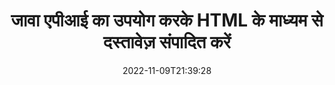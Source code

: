 ---
############################# Static ############################
layout: "product"
date: 2022-11-09T21:39:28
draft: false

product: "Editor"
product_tag: "editor"
platform: "Java"
platform_tag: "java"

############################# Head ############################
head_title: "जावा दस्तावेज़ संपादक एपीआई | HTML का उपयोग करके Word Web XML टेक्स्ट फ़ाइलें संपादित करें"
head_description: "जावा के लिए दस्तावेज़ संपादक एपीआई। माइक्रोसॉफ्ट वर्ड, एक्सएमएल, वेब और टेक्स्ट फाइलों को एचटीएमएल में लोड करें और हेरफेर के बाद मूल प्रारूप में वापस कनवर्ट करें।"

############################# Header ############################
title: "जावा एपीआई का उपयोग करके HTML के माध्यम से दस्तावेज़ संपादित करें"
description: "दस्तावेज़ों में हेरफेर करने और मूल स्वरूप में वापस कनवर्ट करने के लिए जावा एप्लिकेशन को HTML संपादक के साथ एकीकृत करें।"
button:
    enable: true

############################# SubMenu ############################
submenu:
    enable: true
    
    left:
        img_alt: "GroupDocs.Editor for Java"
        image: "https://www.groupdocs.cloud/templates/groupdocs/images/product-logos/groupdocs-editor-java.png"
        product: "GroupDocs.Editor"
        platform: "Java"

    middle:
        button:
            # button loop
            - link: "#overview"
              text: "अवलोकन"

            # button loop
            - link: "#features"
              text: "विशेषताएँ"

            # button loop
            - link: "#support"
              text: "सहायता"

            # button loop
            - link: "https://products.groupdocs.app/editor"
              text: "लाइव डेमो"

            # button loop
            - link: "https://purchase.groupdocs.com/pricing/editor/java"
              text: "मूल्य निर्धारण"

    right:
        link_download: "https://downloads.groupdocs.com/editor"
        link_learn: "https://docs.groupdocs.com/editor/java/"
        link_buy: "https://purchase.groupdocs.com"

############################# Overview ############################
overview:
    enable: true
    content: |
      GroupDocs.Editor for Java API HTML के रूप में दस्तावेज़ संपादन को सक्षम बनाता है। एपीआई कई दस्तावेज़ स्वरूपों का समर्थन करता है और इसे किसी भी बाहरी, ओपनसोर्स या भुगतान किए गए HTML संपादक के साथ एकीकृत किया जा सकता है। संपादक एपीआई दस्तावेज़ों को लोड करने, इसे HTML में बदलने, बाहरी UI को HTML प्रदान करने और फिर हेरफेर के बाद HTML को मूल दस्तावेज़ में सहेजने की प्रक्रिया करेगा। इसका उपयोग विभिन्न Microsoft Word, Excel स्प्रेडशीट, PowerPoint फ़ाइलें, OpenDocument प्रारूप, XML और TXT दस्तावेज़ उत्पन्न करने के लिए भी किया जा सकता है।
    tabs:
      enable: true     
      
      ## TAB ONE ##
      tab_one:
        description: |
          जावा के लिए GroupDocs.Editor का अवलोकन निम्नलिखित है::

        left:
          enable: true
          icon: "fab fa-html5"
          title: "HTML का उपयोग करके हेरफेर करें"
          content: |
            * समर्थित दस्तावेज़ लोड करें
            * HTML का उपयोग करके सामग्री संपादित करें
            * संबंधित शैलियाँ संपादित करें
            * मूल प्रारूप में कनवर्ट करें
      
      ## TAB TWO ##
      tab_two:
        description: |
          जावा के लिए GroupDocs.Editor निम्नलिखित [फ़ाइल स्वरूपों] का समर्थन करता है (https://docs.groupdocs.com/editor/java/supported-document-formats/)

        left:
          enable: true
          table:
            # table loop
            - title: "Microsoft Office"
              content: |
                * **Microsoft Word**: DOC, DOCX, DOCM, DOT, DOTM, DOTX, FlatOPC, WordML, RTF
                * **Microsoft Excel**: XLS, XLSX, XLSM, XLT, XLTX, XLTM, XLSB, XLAM, CSV, TSV, SXC, SpreadsheetML, DIF, DSV
                * **Microsoft PowerPoint**: PPT, PPTX, PPTM, PPS, PPSX, PPSM, POT, POTX, POTM

        right:
          enable: true
          table:
            # table loop
            - title: "अन्य प्रारूप परिवार"
              content: |
                * **ओपन दस्तावेज़ प्रारूप**: ODT, OTT, ODS, FODS, ODP, OTP
                * **ओपन दस्तावेज़ प्रारूप**: MSG, MBOX, EML, EMLX
                * **वेब प्रारूप**: HTML, MHTML, CHM, XML, TXT
                * **वेब प्रारूप**: MOBI, AZW3, ePub

      ## TAB THREE ##
      tab_three:
        description: |
          जावा के लिए GroupDocs.Editor निम्नलिखित ऑपरेटिंग सिस्टम, फ्रेमवर्क और पैकेज मैनेजर का समर्थन करता है:
        
        left:
          enable: true
          table:
            # table loop
            - icon: "fab fa-windows"
              title: "ऑपरेटिंग सिस्टम"
              content: |
                * Microsoft Windows Desktop
                * Microsoft Windows Server
                * Linux
                * MacOS

            # table loop
            - icon: "fas fa-code"
              title: "समर्थित चौखटे"
              content: |
                * Java 7 (1.7) +

        right:
          enable: true
          table:
            # table loop
            - icon: "fas fa-cogs"
              title: "विकास का माहौल"
              content: |
                * NetBeans
                * IntelliJ IDEA
                * Eclipse
            # table loop
            - icon: "fas fa-tools"
              title: "स्वचालन उपकरण बनाएँ"
              content: |
                * Maven

############################# Features ############################
features:
    enable: true
    title: "GroupDocs.Editor for Java सुविधाएँ"

    feature:
      # feature loop
      - icon: "fas fa-copy"
        content: "आसान HTML संपादक एकीकरण"

      # feature loop
      - icon: "fas fa-eye"
        content: "HTML DOM में दस्तावेज़ रूपांतरण"

      # feature loop
      - icon: "fas fa-bolt"
        content: "दस्तावेज़ स्ट्रीम से HTML सामग्री निकालें"
      
      # feature loop
      - icon: "fas fa-file-powerpoint"
        content: "Word, Excel और PowerPoint फ़ाइल स्वरूपों को लोड, संपादित और सहेजें"

      # feature loop
      - icon: "fas fa-code"
        content: "एम्बेडेड तत्वों के साथ HTML प्राप्त करें"

      # feature loop
      - icon: "fas fa-cloud"
        content: "XML दस्तावेज़ आयात करें, देखें और संपादित करें"

      # feature loop
      - icon: "fas fa-remove-format"
        content: "HTML सामग्री को बाय-पास करें और एंबेडेड संसाधन सहेजें"

      # feature loop
      - icon: "fas fa-comment-slash"
        content: "पेजिनल मोड में वर्ड प्रोसेसिंग दस्तावेज़ देखें, संपादित करें और सहेजें"

      # feature loop
      - icon: "fas fa-location-arrow"
        content: "फ़ाइल से HTML बॉडी टैग की सामग्री प्राप्त करें"

      # feature loop
      - icon: "fas fa-border-all"
        content: "HTML फ़ाइल की CSS सामग्री निकालें"

      # feature loop
      - icon: "fas fa-wrench"
        content: "HTML DOM प्राप्त करने और फ़ाइल में कनवर्ट करने के लिए स्ट्रिंग सामग्री का उपयोग करें"

      # feature loop
      - icon: "fas fa-columns"
        content: "HTML DOM को एंबेडेड एलिमेंट्स के साथ कन्वर्ट करें"

      # feature loop
      - icon: "fas fa-file-word"
        content: "संपादन के लिए HTML में एकाधिक स्वरूपों की फ़ाइलें कनवर्ट करें"

      # feature loop
      - icon: "fas fa-envelope"
        content: "संपादन के बिना इनपुट दस्तावेज़ों की मेटा जानकारी प्राप्त करें"

      # feature loop
      - icon: "fas fa-print"
        content: "संपादित दस्तावेज़ों को सादा पाठ फ़ाइल स्वरूप में सहेजें"

      # feature loop
      - icon: "fas fa-file-archive"
        content: "रूपांतरण सटीकता"

      # feature loop
      - icon: "fas fa-lock"
        content: "आउटपुट दस्तावेज़ में पासवर्ड लागू करें"

      # feature loop
      - icon: "fas fa-file-code"
        content: "डेटाबेस (डीबी) अज्ञेयवादी"
      
      # feature loop
      - icon: "fas fa-fill-drip"
        content: "यूजर इंटरफेस (यूआई) अज्ञेयवादी"

      # feature loop
      - icon: "fas fa-file-excel"
        content: "मीटर्ड लाइसेंसिंग का समर्थन करता है"

    more_feature:
      # more_feature_loop
      - title: "HTML DOM में और उससे सटीक रूप से कनवर्ट करें"
        content: |
          जावा के लिए GroupDocs.Editor का उपयोग करने से आप जावा में ऐसे एप्लिकेशन बना सकते हैं जो समर्थित फ़ाइल स्वरूप के दस्तावेज़ को इसके संबद्ध तत्वों, जैसे, CSS के साथ HTML दस्तावेज़ ऑब्जेक्ट मॉडल (DOM) में परिवर्तित करने के लिए लोड करते हैं। इसके अलावा, हमारा संपादक जावा एपीआई आपको किसी भी लोकप्रिय HTML संपादक में HTML को संपादित करने की अनुमति देता है। आपके आवश्यक संशोधन किए जाने के बाद, Java के लिए GroupDocs.Editor आपको इस परिणामी HTML को उसके मूल फ़ाइल स्वरूप में बदलने में मदद करता है।
          
          ```java
          // Create Editor class by loading an input document
          Editor editor = new Editor("Sample.docx");

          // Open document for edit and obtain EditableDocument
          EditableDocument original = editor.edit();

          // Obtain all-embedded HTML from it
          String allEmbeddedInside = original.getEmbeddedHtml();

          // If necessary, obtain pure HTML-markup, CSS, images and other resources in separate form

          // Whole HTML-markup, without any resources
          String completeHtmlMarkup = original.getContent();

          // Only HTML->BODY content, useful for most of WYSIWYG-editors
          String onlyInnerBody = original.getBodyContent();

          // All CSS stylesheets
          List<CssText> stylesheets = original.getCss();

          // All images, including raster and vector, but without CSS gradients
          List<IImageResource> images = original.getImages();

          // All font resources
          List<FontResourceBase> fonts = original.getFonts();

          // finally, send this content to your WYSIWYG HTML-editor
          ```
      # more_feature_loop
      - title: "लोड और फ़ेच सहयोगी तत्व"
        content: "GroupDocs.Editor for Java API आपको समर्थित स्वरूपों के दस्तावेज़ों, जैसे छवियों, CSS, फोंट और अधिक से संबद्ध तत्वों को लाने में सक्षम बनाता है। फिर आप इन प्राप्त किए गए संबद्ध तत्वों को लोड कर सकते हैं, उन्हें पार कर सकते हैं और उन्हें अंतिम HTML फ़ाइल से अलग से सहेज सकते हैं, और एक अच्छी तरह से प्रबंधित आउटपुट प्राप्त कर सकते हैं।"

############################# Support ############################
support:
    enable: true

############################# Solutions ############################
solutions:
    enable: true
    title: "GroupDocs.Editor अन्य लोकप्रिय विकास परिवेशों के लिए दस्तावेज़ संपादन API प्रदान करता है"

    solution:
        # solution loop
        - img_alt: "GroupDocs.Editor for .NET"
          image: "https://www.groupdocs.cloud/templates/groupdocs/images/product-logos/groupdocs-editor-net.png"
          product: "GroupDocs.Editor"
          platform: ".NET"
          link: "/editor/net/"

############################# Back to top ###############################
back_to_top:
  enable: true
---